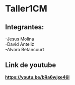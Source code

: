 # Taller1CM


## Integrantes:
-Jesus Molina <br>
-David Anteliz <br>
-Alvaro Betancourt <br>

## Link de youtube
**https://youtu.be/bRa6wjxe46I**
